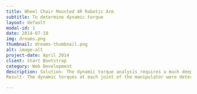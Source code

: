 ```yaml
---
title: Wheel Chair Mounted 4R Robotic Arm
subtitle: To determine dynamic torque
layout: default
modal-id: 1
date: 2014-07-18
img: dreams.png
thumbnail: dreams-thumbnail.png
alt: image-alt
project-date: April 2014
client: Start Bootstrap
category: Web Development
description: Solution- The dynamic torque analysis requires a much deeper understanding of the various robotics concepts such as forward and inverse kinematics, velocities and static forces, trajectory generation,  etc. This makes our desired results to be lot complicated if performed by hand. So, I used the MATLAB’s Robotic System Toolbox(RST) to perform this analysis. 
Result- The dynamic torques at each joint of the manipulator were determined using the MATLAB’s RST for the desired positions based upon the application.

---
```


